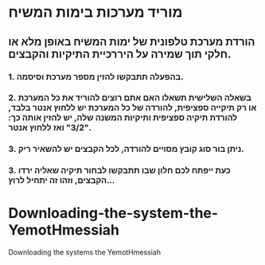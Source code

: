 # מוריד מערכות בימות המשיח
## הורדת מערכת טלפונית של ימות המשיח באופן מלא או חלקי תוך שמירה על היררכיית התיקיות והקבצים.
###   1. בהפעלה תתבקשו להזין מספר מערכת וסיסמה.
###   2. בשאלה השלישית תשאלו האם אתם רוצים להוריד את כל המערכת או רק תיקייה ספציפית, להורדה של כל המערכת יש ללחוץ אנטר בלבד, להורדת תיקיה ספציפית ותיקיות המשנה שלה, יש להזין אותה כך: "3/2" ואז ללחוץ אנטר.
###   3. ניתן בור סוג קובץ מסויים להורדה, לכל הקבצים יש להשאיר ריק.
###   3. כעת ייפתח לכם חלון שבו תתבקשו לבחור תיקיה שאליה ירדו הקבצים, וזהו זה יתחיל לרוץ...


# Downloading-the-system-the-YemotHmessiah
 Downloading the systems the YemotHmessiah


